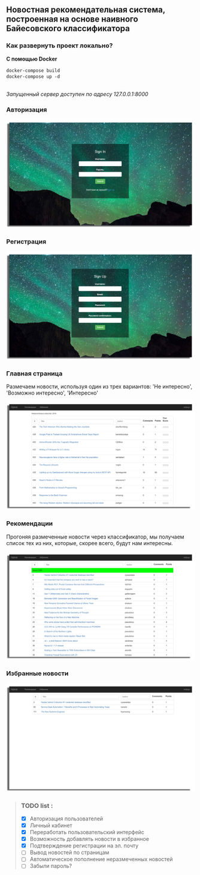 <h2> Новостная рекомендательная система, построенная на основе наивного Байесовского классификатора</h2>

<h3>Как развернуть проект локально?</h3>

<b>С помощью Docker</b>

    docker-compose build
    docker-compose up -d

<br>
<i>Запущенный сервер доступен по адресу 127.0.0.1:8000</i>
<br>
<h3>Авторизация</h3>

![login](https://github.com/EvilPug/news/raw/hackernews/previews/login.png)

<h3>Регистрация</h3>

![signup](https://github.com/EvilPug/news/raw/hackernews/previews/signup.png)

<h3>Главная страница</h3>
Размечаем новости, используя один из трех вариантов: 'Не интересно', 'Возможно интересно', 'Интересно'

![index](https://github.com/EvilPug/news/raw/hackernews/previews/index.png)

<h3>Рекомендации</h3>
Прогоняя размеченные новости через классификатор, мы получаем список тех из них, которые, скорее всего, будут нам интересны.

![recommendations](https://github.com/EvilPug/news/raw/hackernews/previews/recommendations.png)

<h3>Избранные новости</h3>

![favorite](https://github.com/EvilPug/news/raw/hackernews/previews/favorite.png)

> ### TODO list :
> - [x] Авторизация пользователей
> - [x] Личный кабинет
> - [x] Переработать пользовательский интерфейс
> - [x] Возможность добавлять новости в избранное
> - [x] Подтверждение регистрации на эл. почту
> - [ ] Вывод новостей по страницам
> - [ ] Автоматическое пополнение неразмеченных новостей
> - [ ] Забыли пароль?
